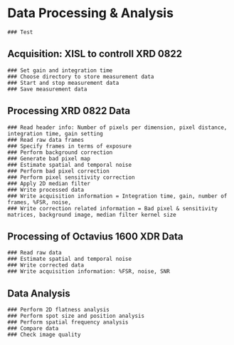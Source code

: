 # Data Processing & Analysis
	### Test
## Acquisition: XISL to controll XRD 0822
	### Set gain and integration time
	### Choose directory to store measurement data
	### Start and stop measurement data
	### Save measurement data

## Processing XRD 0822 Data
	### Read header info: Number of pixels per dimension, pixel distance, integration time, gain setting
	### Read raw data frames
	### Specify frames in terms of exposure
	### Perform background correction
	### Generate bad pixel map
	### Estimate spatial and temporal noise
	### Perform bad pixel correction
	### Perform pixel sensitivity correction
	### Apply 2D median filter
	### Write processed data 
	### Write acquisition information = Integration time, gain, number of frames, %FSR, noise,
	### Write correction related information = Bad pixel & sensitivity matrices, background image, median filter kernel size

## Processing of Octavius 1600 XDR Data
	### Read raw data
	### Estimate spatial and temporal noise
	### Write corrected data
	### Write acquisition information: %FSR, noise, SNR

## Data Analysis
	### Perform 2D flatness analysis
	### Perform spot size and position analysis
	### Perform spatial frequency analysis
	### Compare data
	### Check image quality 

